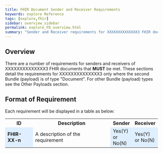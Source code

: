 ```yaml
---
title: FHIR Document Sender and Receiver Requirements
keywords: explore Reference
tags: [explore,fhir]
sidebar: overview_sidebar
permalink: explore_FD_overview.html
summary: "Sender and Receiver requirements for XXXXXXXXXXXXXX3 FHIR documents."
---
```




## Overview ##

There are a number of requirements for senders and receivers of XXXXXXXXXXXXXX3 FHIR documents that **MUST** be met. These sections detail the requirements for XXXXXXXXXXXXXX3 only where the second Bundle (payload) is of type "Document". For other Bundle (payload) types see the Other Payloads section. 

## Format of Requirement ##
Each requirement will be displayed in a table as below:

<table style="width:100%;max-width: 100%;">
<tr>
<th width="20%">ID</th>
<th width="60%">Description</th>
<th width="10%">Sender</th>
<th width="10%">Receiver</th>
</tr>
<tr>
<td bgcolor="#dfefff"><b>FHIR-XX-n</b></td>
<td>A description of the requirement</td>
<td bgcolor="#dfefff">Yes(Y) or No(N)</td>
<td bgcolor="#dfefff">Yes(Y) or No(N)</td>
</tr>
</table> 









